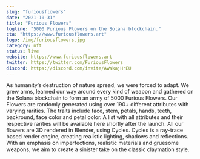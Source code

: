 ```yaml
---
slug: "furiousflowers"
date: "2021-10-31"
title: "Furious Flowers"
logline: "5000 Furious Flowers on the Solana blockchain."
cta: "https://www.furiousflowers.art"
logo: /img/furiousflowers.jpg
category: nft
status: live
website: https://www.furiousflowers.art
twitter: https://twitter.com/FuriousFlowers
discord: https://discord.com/invite/AwWkajHrEU
---
```


As humanity’s destruction of nature spread, we were forced to adapt. We grew arms, learned our way around every kind of weapon and gathered on the Solana blockchain to form an army of 5000 Furious Flowers.
Our Flowers are randomly generated using over 190+ different attributes with varying rarities. The traits include face, stem, petals, hands, teeth, backround, face color and petal color. A list with all attributes and their respective rarities will be available here shortly after the launch.
All our flowers are 3D rendered in Blender, using Cycles. Cycles is a ray-trace based render engine, creating realistic lighting, shadows and reflections. With an emphasis on imperfections, realistic materials and gruesome weapons, we aim to create a sinister take on the classic claymation style.
